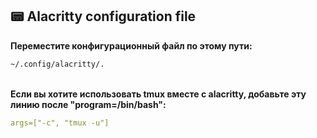 ## 📟 Alacritty configuration file

<b>Переместите конфигурационный файл по этому пути:</b> 

```bash
~/.config/alacritty/.
```

<br />

<b>
Если вы хотите использовать tmux вместе с alacritty, добавьте эту линию после 
"program=/bin/bash":
</b>

<br />

```yaml
args=["-c", "tmux -u"]
``` 

